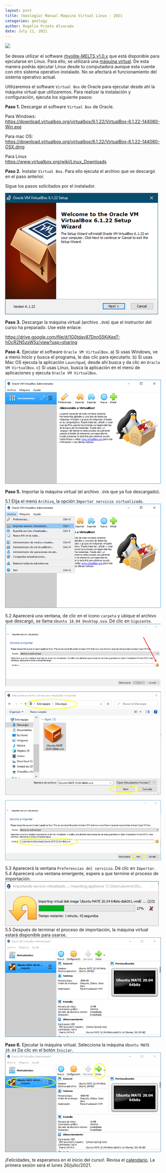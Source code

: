 ```yaml
---
layout: post
title: (Geología) Manual Maquina Virtual Linux - 2021
categories: geology
author: Rogelio Prieto Alvarado
date: July 11, 2021
---
```


![](https://raw.githubusercontent.com/rogelioprieto/linux-tips/master/_posts/mv-rhyolite-MELTS-images/Escuela-de-Verano2021-header.png)

Se desea utilizar el software [rhyolite-MELTS v1.0.x](http://melts.ofm-research.org/) que está disponible para ejecutarse en Linux.
Para ello, se utilizará una [máquina virtual](https://www.redhat.com/es/topics/virtualization/what-is-a-virtual-machine). De esta manera podrás ejecutar Linux desde tu computadora aunque esta cuente con otro sistema operativo instalado. No se afectará el funcionamiento del sistema operativo actual.

Utilizaremos el software `Virtual Box` de Oracle para ejecutar desde ahí la máquina virtual que utilizaremos. Para realizar la instalación y configuración, ejecuta los siguiente pasos:

**Paso 1.** Descargar el software `Virtual Box` de Oracle.

Para Windows:  
<https://download.virtualbox.org/virtualbox/6.1.22/VirtualBox-6.1.22-144080-Win.exe>

Para mac OS:  
<https://download.virtualbox.org/virtualbox/6.1.22/VirtualBox-6.1.22-144080-OSX.dmg>

Para Linux  
<https://www.virtualbox.org/wiki/Linux_Downloads>


**Paso 2.** Instalar `Virtual Box`. Para ello ejecuta el archivo que se descargó en el paso anterior.

Sigue los pasos solicitados por el instalador.

![](https://raw.githubusercontent.com/rogelioprieto/linux-tips/master/_posts/mv-rhyolite-MELTS-images/00.png)




**Paso 3.** Descargar la máquina virtual (archivo `.OVA`) que el instructor del curso ha preparado. Use este enlace:


<https://drive.google.com/file/d/1G0tday87DnnS5KiKeeT-hOcR2N5zsW5z/view?usp=sharing>

**Paso 4.** Ejecutar el software `Oracle VM VirtualBox`.
	a) Si usas Windows, ve a menú Inicio y busca el programa, le das clic para ejecutarlo.
    b) Si usas Mac OS ejecuta la aplicación `Launchpad`, desde ahí busca y da clic en `Oracle VM VirtualBox`.
    c) Si usas Linux, busca la aplicación en el menú de aplicaciones y ejecuta `Oracle VM VirtualBox`.

![](https://raw.githubusercontent.com/rogelioprieto/linux-tips/master/_posts/mv-rhyolite-MELTS-images/01.png)

**Paso 5.** Importar la máquina virtual (el archivo `.OVA` que ya fue descargado).

5.1 Elija el menú `Archivo`, la opción `Importar servicio virtualizado`. ![](https://raw.githubusercontent.com/rogelioprieto/linux-tips/master/_posts/mv-rhyolite-MELTS-images/02.png)

5.2 Aparecerá una ventana, de clic en el ícono `carpeta` y ubique el archivo que descargó, se llama `Ubuntu 18.04 Desktop.ova`. Dé clic en `Siguiente`. 
![](https://raw.githubusercontent.com/rogelioprieto/linux-tips/master/_posts/mv-rhyolite-MELTS-images/03.png) 

![](https://raw.githubusercontent.com/rogelioprieto/linux-tips/master/_posts/mv-rhyolite-MELTS-images/04.png) 

![](https://raw.githubusercontent.com/rogelioprieto/linux-tips/master/_posts/mv-rhyolite-MELTS-images/05.png)

5.3 Aparecerá la ventana `Preferencias del servicio`. Dé clic en `Importar`.  
5.4 Aparecerá una ventana emergente, espere a que termine el proceso de importación.  
![](https://raw.githubusercontent.com/rogelioprieto/linux-tips/master/_posts/mv-rhyolite-MELTS-images/06.png)
5.5 Después de terminar el proceso de importación, la máquina virtual estará disponible para usarse.  
![](https://raw.githubusercontent.com/rogelioprieto/linux-tips/master/_posts/mv-rhyolite-MELTS-images/07.png)  

**Paso 6.** Ejecutar la máquina virtual. Selecciona la máquina `Ubuntu MATE 20.04` Da clic en el botón `Iniciar`.
![](https://raw.githubusercontent.com/rogelioprieto/linux-tips/master/_posts/mv-rhyolite-MELTS-images/08.png)  

¡Felicidades, te esperamos en el inicio del curso!. Revisa el [calendario](https://fic.uas.edu.mx/escueladeverano/). La primera sesión será el lunes 26/julio/2021.
